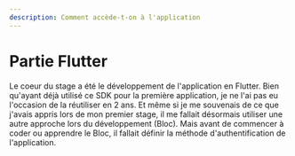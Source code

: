 ```yaml
---
description: Comment accède-t-on à l'application
---
```


# Partie Flutter

Le coeur du stage a été le développement de l'application en Flutter. Bien qu'ayant déjà utilisé ce SDK pour la première application, je ne l'ai pas eu l'occasion de la réutiliser en 2 ans. Et même si je me souvenais de ce que j'avais appris lors de mon premier stage, il me fallait désormais utiliser une autre approche lors du développement (Bloc). Mais avant de commencer à coder ou apprendre le Bloc, il fallait définir la méthode d'authentification de l'application.
